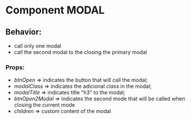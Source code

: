 # Component MODAL

## Behavior:
* call only one modal
* call the second modal to the closing the primary modal

### Props:
* _btnOpen_ => indicates the button that will call the modal;
* _modalClass_ => indicates the adicional _class_ in the modal;
* _modalTitle_ => indicates title "h3" to the modal;
* _btnOpen2Modal_ => indicates the second mode that will be called when closing the current mode
* _children_ => custom content of the modal